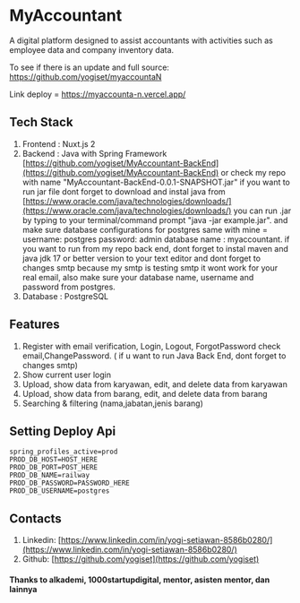 # MyAccountant

A digital platform designed to assist accountants with activities such as employee data and company inventory data.

To see if there is an update and full source: https://github.com/yogiset/myaccountaN

Link deploy = https://myaccounta-n.vercel.app/


## Tech Stack
1. Frontend : Nuxt.js 2
2. Backend : Java with Spring Framework [https://github.com/yogiset/MyAccountant-BackEnd](https://github.com/yogiset/MyAccountant-BackEnd)
   or check my repo with name "MyAccountant-BackEnd-0.0.1-SNAPSHOT.jar"
   if you want to run jar file dont forget to download and instal java from [https://www.oracle.com/java/technologies/downloads/](https://www.oracle.com/java/technologies/downloads/)
   you can run .jar by typing to your terminal/command prompt "java -jar example.jar". and make sure database configurations for postgres same with mine = username: postgres 
   password: admin database name : myaccountant.
   if you want to run from my repo back end, dont forget to instal maven and java jdk 17 or better version to your text editor and dont forget to changes smtp because my smtp is testing smtp it wont 
   work for your real email,
   also make sure your database name, username and password from postgres.   
4. Database : PostgreSQL

## Features
1. Register with email verification, Login, Logout, ForgotPassword check email,ChangePassword. ( if u want to run Java Back End, dont forget to changes smtp)
2. Show current user login
3. Upload, show data from karyawan, edit, and delete data from karyawan
4. Upload, show data from barang, edit, and delete data from barang
5. Searching & filtering (nama,jabatan,jenis barang)
   

## Setting Deploy Api
```properties
spring_profiles_active=prod
PROD_DB_HOST=HOST_HERE
PROD_DB_PORT=POST_HERE
PROD_DB_NAME=railway
PROD_DB_PASSWORD=PASSWORD_HERE
PROD_DB_USERNAME=postgres
```


## Contacts
1. Linkedin: [https://www.linkedin.com/in/yogi-setiawan-8586b0280/](https://www.linkedin.com/in/yogi-setiawan-8586b0280/)
2. Github: [https://github.com/yogiset](https://github.com/yogiset)

#### Thanks to alkademi, 1000startupdigital, mentor, asisten mentor, dan lainnya
